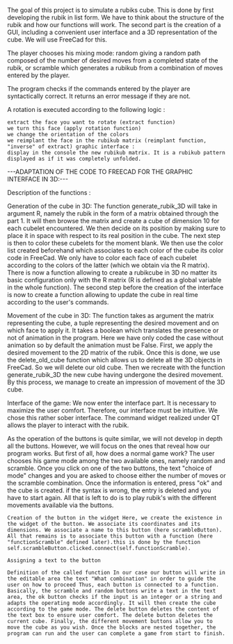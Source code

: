 The goal of this project is to simulate a rubiks cube. This is done by first developing the rubik in list form. We have to think about the structure of the rubik and how our functions will work. The second part is the creation of a GUI, including a convenient user interface and a 3D representation of the cube. We will use FreeCad for this.

The player chooses his mixing mode: random giving a random path composed of the number of desired moves from a completed state of the rubik, or scramble which generates a rubikub from a combination of moves entered by the player.

The program checks if the commands entered by the player are syntactically correct. It returns an error message if they are not.

A rotation is executed according to the following logic :

    extract the face you want to rotate (extract function)
    we turn this face (apply rotation function)
    we change the orientation of the colors
    we reimplant the face in the rubikub matrix (reimplant function, "inverse" of extract) graphic interface :
    display in the console the new rubikub matrix. It is a rubikub pattern displayed as if it was completely unfolded.

---ADAPTATION OF THE CODE TO FREECAD FOR THE GRAPHIC INTERFACE IN 3D:---

Description of the functions :


Generation of the cube in 3D: The function generate_rubik_3D will take in argument R, namely the rubik in the form of a matrix obtained through the part 1. It will then browse the matrix and create a cube of dimension 10 for each cubelet encountered. We then decide on its position by making sure to place it in space with respect to its real position in the cube. The next step is then to color these cubelets for the moment blank. We then use the color list created beforehand which associates to each color of the cube its color code in FreeCad. We only have to color each face of each cubelet according to the colors of the latter (which we obtain via the R matrix). There is now a function allowing to create a rubikcube in 3D no matter its basic configuration only with the R matrix (R is defined as a global variable in the whole function). The second step before the creation of the interface is now to create a function allowing to update the cube in real time according to the user's commands.

Movement of the cube in 3D: The function takes as argument the matrix representing the cube, a tuple representing the desired movement and on which face to apply it. It takes a boolean which translates the presence or not of animation in the program. Here we have only coded the case without animation so by default the animation must be False. First, we apply the desired movement to the 2D matrix of the rubik. Once this is done, we use the delete_old_cube function which allows us to delete all the 3D objects in FreeCad. So we will delete our old cube. Then we recreate with the function generate_rubik_3D the new cube having undergone the desired movement. By this process, we manage to create an impression of movement of the 3D cube.

Interface of the game: We now enter the interface part. It is necessary to maximize the user comfort. Therefore, our interface must be intuitive. We chose this rather sober interface. The command widget realized under QT allows the player to interact with the rubik.


As the operation of the buttons is quite similar, we will not develop in depth all the buttons. However, we will focus on the ones that reveal how our program works. But first of all, how does a normal game work? The user chooses his game mode among the two available ones, namely random and scramble. Once you click on one of the two buttons, the text "choice of mode" changes and you are asked to choose either the number of moves or the scramble combination. Once the information is entered, press "ok" and the cube is created. if the syntax is wrong, the entry is deleted and you have to start again. All that is left to do is to play rubik's with the different movements available via the buttons.

    Creation of the button in the widget Here, we create the existence in the widget of the button. We associate its coordinates and its dimensions. We associate a name to this button (here scrambleButton). All that remains is to associate this button with a function (here "functionScramble" defined later).this is done by the function self.scrambleButton.clicked.connect(self.functionScramble).

    Assigning a text to the button

    Definition of the called function In our case our button will write in the editable area the text "What combination" in order to guide the user on how to proceed Thus, each button is connected to a function. Basically, the scramble and random buttons write a text in the text area, the ok button checks if the input is an integer or a string and adapts the operating mode accordingly. It will then create the cube according to the game mode. The delete button deletes the content of the text box to ensure user comfort. The delete button deletes the current cube. Finally, the different movement buttons allow you to move the cube as you wish. Once the blocks are nested together, the program can run and the user can complete a game from start to finish.




